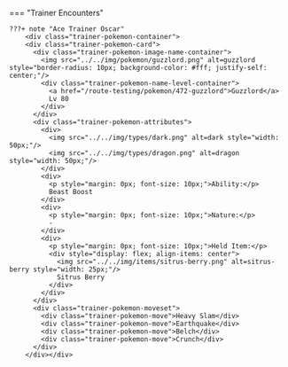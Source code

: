 




=== "Trainer Encounters"

	
	???+ note "Ace Trainer Oscar"
		<div class="trainer-pokemon-container">
		<div class="trainer-pokemon-card">
		  <div class="trainer-pokemon-image-name-container">
		    <img src="../../img/pokemon/guzzlord.png" alt=guzzlord style="border-radius: 10px; background-color: #fff; justify-self: center;"/>
		    <div class="trainer-pokemon-name-level-container">
		      <a href="/route-testing/pokemon/472-guzzlord">Guzzlord</a>
		      Lv 80
		    </div>
		  </div>
		  <div class="trainer-pokemon-attributes">
		    <div>
		      <img src="../../img/types/dark.png" alt=dark style="width: 50px;"/>
		      <img src="../../img/types/dragon.png" alt=dragon style="width: 50px;"/>
		    </div>
		    <div>
		      <p style="margin: 0px; font-size: 10px;">Ability:</p>
		      Beast Boost
		    </div>
		    <div>
		      <p style="margin: 0px; font-size: 10px;">Nature:</p>
		      -
		    </div>
		    <div>
		      <p style="margin: 0px; font-size: 10px;">Held Item:</p>
		      <div style="display: flex; align-items: center">
		        <img src="../../img/items/sitrus-berry.png" alt=sitrus-berry style="width: 25px;"/>
		        Sitrus Berry
		      </div>
		    </div>
		  </div>
		  <div class="trainer-pokemon-moveset">
		    <div class="trainer-pokemon-move">Heavy Slam</div>
		    <div class="trainer-pokemon-move">Earthquake</div>
		    <div class="trainer-pokemon-move">Belch</div>
		    <div class="trainer-pokemon-move">Crunch</div>
		  </div>
		</div></div>

